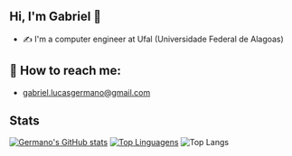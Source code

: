 ## Hi, I'm Gabriel 👋 
- :writing_hand:	I'm a computer engineer at Ufal (Universidade Federal de Alagoas) 
## :monocle_face: How to reach me: 
- gabriel.lucasgermano@gmail.com


## Stats
[![Germano's GitHub stats](https://github-readme-stats.vercel.app/api?username=gabrielgermanoo&show_icons=true&theme=radical)](https://github.com/gabrielgermanoo/github-readme-stats)
[![Top Linguagens](https://github-readme-stats.vercel.app/api/top-langs/?username=gabrielgermanoo&layout=compact)](https://github.com/gabrielgermanoo/github-readme-stats)
 ![Top Langs](https://github-readme-stats.vercel.app/api/top-langs/?username=gabrielgermanoo,html&theme=tokyonight)

